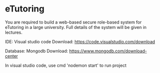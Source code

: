 # eTutoring
You are required to build a web-based secure role-based system for eTutoring in a large university.  Full details of the system will be given in lectures.  


IDE: Visual studio code 
Download: https://code.visualstudio.com/download

Database: Mongodb
Download: https://www.mongodb.com/download-center

In visual studio code, use  cmd 'nodemon start' to run project
